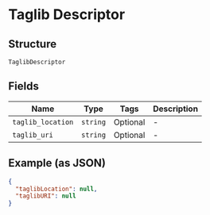 
# Taglib Descriptor

## Structure

`TaglibDescriptor`

## Fields

| Name | Type | Tags | Description |
|  --- | --- | --- | --- |
| `taglib_location` | `string` | Optional | - |
| `taglib_uri` | `string` | Optional | - |

## Example (as JSON)

```json
{
  "taglibLocation": null,
  "taglibURI": null
}
```

